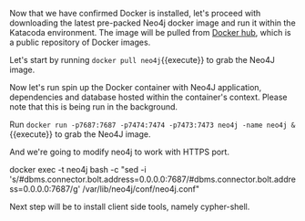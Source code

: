 Now that we have confirmed Docker is installed, let's proceed with downloading
the latest pre-packed Neo4j docker image and run it within the Katacoda environment.
The image will be pulled from [Docker hub](https://hub.docker.com/), which is a public 
repository of Docker images.

Let's start by running `docker pull neo4j`{{execute}} to grab the Neo4J image.

Now let's run spin up the Docker container with Neo4J application, dependencies and database
hosted within the container's context. Please note that this is being run in the background.

Run `docker run -p7687:7687 -p7474:7474 -p7473:7473 neo4j -name neo4j &`{{execute}} to grab the Neo4J image.

And we're going to modify neo4j to work with HTTPS port.

docker exec -t neo4j bash -c "sed -i 's/#dbms.connector.bolt.address=0.0.0.0:7687/#dbms.connector.bolt.address=0.0.0.0:7687/g' /var/lib/neo4j/conf/neo4j.conf"

Next step will be to install client side tools, namely cypher-shell.

